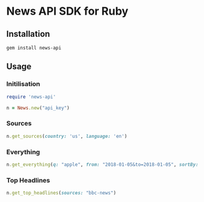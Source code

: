 # News API SDK for Ruby

## Installation

```shell
gem install news-api
```

## Usage

### Initilisation

```ruby
require 'news-api'

n = News.new("api_key")
```

### Sources

```ruby
n.get_sources(country: 'us', language: 'en')
```

### Everything

```ruby
n.get_everything(q: "apple", from: "2018-01-05&to=2018-01-05", sortBy: "popularity")
```

### Top Headlines

```ruby
n.get_top_headlines(sources: "bbc-news")
```